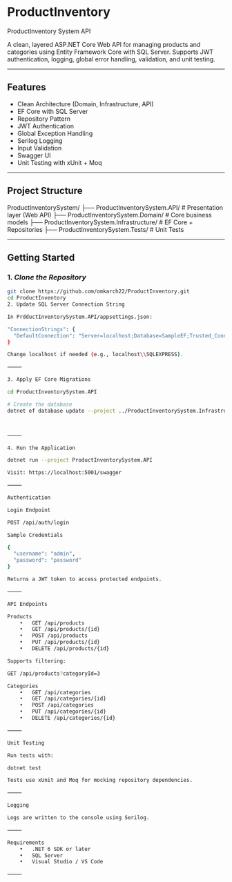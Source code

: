 # ProductInventory

 ProductInventory System API

A clean, layered ASP.NET Core Web API for managing products and categories using Entity Framework Core with SQL Server. Supports JWT authentication, logging, global error handling, validation, and unit testing.

---

## Features

- Clean Architecture (Domain, Infrastructure, API)
- EF Core with SQL Server
- Repository Pattern
- JWT Authentication
- Global Exception Handling
- Serilog Logging
- Input Validation
- Swagger UI
- Unit Testing with xUnit + Moq

---

## Project Structure

ProductInventorySystem/
├── ProductInventorySystem.API/           # Presentation layer (Web API)
├── ProductInventorySystem.Domain/        # Core business models
├── ProductInventorySystem.Infrastructure/ # EF Core + Repositories
├── ProductInventorySystem.Tests/         # Unit Tests

---

## Getting Started

### 1. *Clone the Repository*
```bash
git clone https://github.com/omkarch22/ProductInventory.git
cd ProductInventory
2. Update SQL Server Connection String

In PrdductInventorySystem.API/appsettings.json:

"ConnectionStrings": {
  "DefaultConnection": "Server=localhost;Database=SampleEF;Trusted_Connection=True;TrustServerCertificate=True;"
}

Change localhost if needed (e.g., localhost\\SQLEXPRESS).

⸻

3. Apply EF Core Migrations

cd ProductInventorySystem.API

# Create the database
dotnet ef database update --project ../ProductInventorySystem.Infrastructure --startup-project .



⸻

4. Run the Application

dotnet run --project ProductInventorySystem.API

Visit: https://localhost:5001/swagger

⸻

Authentication

Login Endpoint

POST /api/auth/login

Sample Credentials

{
  "username": "admin",
  "password": "password"
}

Returns a JWT token to access protected endpoints.

⸻

API Endpoints

Products
	•	GET /api/products
	•	GET /api/products/{id}
	•	POST /api/products
	•	PUT /api/products/{id}
	•	DELETE /api/products/{id}

Supports filtering:

GET /api/products?categoryId=3

Categories
	•	GET /api/categories
	•	GET /api/categories/{id}
	•	POST /api/categories
	•	PUT /api/categories/{id}
	•	DELETE /api/categories/{id}

⸻

Unit Testing

Run tests with:

dotnet test

Tests use xUnit and Moq for mocking repository dependencies.

⸻

Logging

Logs are written to the console using Serilog.

⸻

Requirements
	•	.NET 6 SDK or later
	•	SQL Server
	•	Visual Studio / VS Code

⸻
